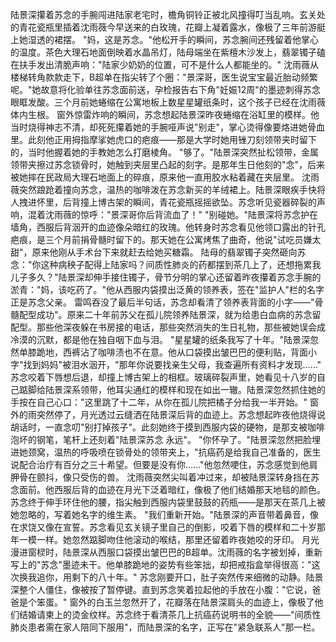 陆景深攥着苏念的手腕闯进陆家老宅时，檐角铜铃正被北风撞得叮当乱响。玄关处的青花瓷瓶里插着沈雨薇今早送来的白玫瑰，花瓣上凝着露水，像极了三年前游艇上她湿透的裙摆。
"妈，这是苏念。"他松开手的瞬间，苏念腕间还残留着他掌心的温度。茶色大理石地面倒映着水晶吊灯，陆母端坐在紫檀木沙发上，翡翠镯子磕在扶手发出清脆声响："陆家少奶奶的位置，可不是什么人都能坐的。"
沈雨薇从楼梯转角款款走下，B超单在指尖转了个圈："景深哥，医生说宝宝最近胎动频繁呢。"她故意将化验单往苏念面前送，孕检报告右下角"妊娠12周"的墨迹刺得苏念眼眶发酸。三个月前她蜷缩在公寓地板上数星星罐纸条时，这个孩子已经在沈雨薇体内生根。
窗外惊雷炸响的瞬间，苏念想起陆景深昨夜蜷缩在浴缸里的模样。他当时烧得神志不清，却死死攥着她的手腕哑声说"别走"，掌心烫得像要烙进她骨血里。此刻他正用拇指摩挲她虎口的疤痕——那是大学时她用锉刀刻领带夹时留下的，当时他握着她的手教她怎么打磨棱角。
"够了。"陆景深突然扯松领带，金属领带夹擦过苏念锁骨时，她触到夹层里凸起的刻字。是那年生日他刻的"念"，后来被她摔在民政局大理石地面上的碎痕，原来他一直用胶水粘着藏在夹层里。
沈雨薇突然踉跄着撞向苏念，温热的咖啡泼在苏念新买的羊绒裙上。陆景深眼疾手快将人拽进怀里，后背撞上博古架的瞬间，青花瓷瓶摇摇欲坠。苏念听见瓷器碎裂的声响，混着沈雨薇的惊呼："景深哥你后背流血了！"
"别碰她。"陆景深将苏念护在墙角，西服后背洇开的血迹像朵暗红的玫瑰。他转身时苏念看见他领口露出的针孔疤痕，是三个月前捐骨髓时留下的。那天她在公寓烤焦了曲奇，他说"试吃员嫌太甜"，原来他刚从手术台下来就赶去给她买糖霜。
陆母的翡翠镯子突然砸向苏念："你这种病秧子配得上陆家吗？间质性肺炎的药都摆到茶几上了，还想拖累我儿子多久？"陆景深却伸手接住镯子，骨节分明的掌心还留着昨夜攥着苏念手腕的淤青："妈，该吃药了。"他从西服内袋摸出泛黄的领养表，签在"监护人"栏的名字正是苏念父亲。
雷鸣吞没了最后半句话，苏念却看清了领养表背面的小字——"骨髓配型成功"。原来二十年前苏父在孤儿院领养陆景深，就为给患白血病的苏念留配型。那些他深夜躲在书房接的电话，那些突然消失的生日礼物，那些被她误会成冷漠的沉默，都是他在独自咽下血与泪。
"星星罐的纸条我写了十年。"陆景深忽然单膝跪地，西裤沾了咖啡渍也不在意。他从口袋摸出皱巴巴的便利贴，背面小字"找到妈妈"被泪水洇开，"那年你说要找亲生父母，我查遍所有资料才发现……"
苏念咬着下唇想后退，却撞上博古架上的相框。玻璃碎裂声里，她看见十八岁的自己踮脚给陆景深系领带，他耳尖通红的模样和现在如出一辙。陆景深忽然抓住她的手按在自己心口："这里跳了十二年，从你在孤儿院把橘子分给我一半开始。"
窗外的雨突然停了，月光透过云缝洒在陆景深后背的血迹上。苏念想起昨夜他烧得说胡话时，一直念叨"别打掉孩子"。此刻她终于摸到西服内袋的硬物，是那支被咖啡泡坏的钢笔，笔杆上还刻着"陆景深苏念 永远"。
"你怀孕了。"陆景深忽然把脸埋进她颈窝，温热的呼吸喷在锁骨处的领带夹上，"抗癌药是给我自己准备的，医生说配合治疗有百分之三十希望。但要是没有你……"他忽然哽住，苏念感觉到他肩胛骨在颤抖，像只受伤的兽。
沈雨薇突然尖叫着冲过来，却被陆景深转身挡在苏念面前。他西服后背的血迹在月光下泛着暗红，像极了他们结婚那天地毯的颜色。苏念终于伸手环住他的腰，指尖触到西服内袋里鼓鼓的药瓶——是那天在茶几上被她忽略的，写着她名字的维生素。
"我们重新开始。"陆景深的声音带着鼻音，像在求饶又像在宣誓。苏念看见玄关镜子里自己的倒影，咬着下唇的模样和二十岁那年一模一样。她忽然踮脚吻住他滚动的喉结，那里还留着昨夜她咬的牙印。
月光漫进窗棂时，陆景深从西服口袋摸出皱巴巴的B超单。沈雨薇的名字被划掉，重新写上的"苏念"墨迹未干。他单膝跪地的姿势有些笨拙，却把戒指盒举得很高："这次换我追你，用剩下的八十年。"
苏念刚要开口，肚子突然传来细微的动静。陆景深整个人僵住，像被按了暂停键。直到苏念笑着拉起他的手放在小腹："它说，爸爸是个笨蛋。"
窗外的白玉兰忽然开了，花瓣落在陆景深肩头的血迹上，像极了他们结婚请柬上的烫金纹样。苏念终于看清茶几上抗癌药说明书的全貌——"间质性肺炎患者需在家人陪同下服用"，而陆景深的名字，正写在"紧急联系人"那一栏。